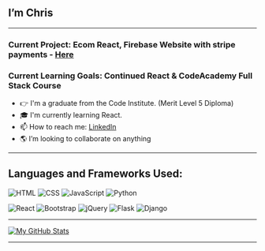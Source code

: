 ## I’m Chris

---

### Current Project: Ecom React, Firebase Website with stripe payments - [Here](https://github.com/Birrellc/Project__Ecom-app-REACT)
### Current Learning Goals: Continued React & CodeAcademy Full Stack Course

- 👉 I'm a graduate from the Code Institute. (Merit Level 5 Diploma)
- 🎓 I'm currently learning React.
- 📫 How to reach me: [LinkedIn](https://www.linkedin.com/in/chrisbirrell17/)
- 🌎 I’m looking to collaborate on anything

---

## Languages and Frameworks Used:

![HTML](https://img.shields.io/badge/-HTML5-E34F26?logo=html5&logoColor=white&style=for-the-badge)
![CSS](https://img.shields.io/badge/-CSS3-1572B6?logo=css3&logoColor=white&style=for-the-badge)
![JavaScript](https://img.shields.io/badge/-JavaScript-F7DF1E?logo=javascript&logoColor=white&style=for-the-badge)
![Python](https://img.shields.io/badge/-Python-3776AB?logo=python&logoColor=white&style=for-the-badge)

![React](https://img.shields.io/badge/React-20232A?style=for-the-badge&logo=react&logoColor=61DAFB)
![Bootstrap](https://img.shields.io/badge/-Bootstrap-7952B3?logo=bootstrap&logoColor=white&style=for-the-badge)
![jQuery](https://img.shields.io/badge/-jQuery-0769AD?logo=jquery&logoColor=white&style=for-the-badge)
![Flask](https://img.shields.io/badge/-Flask-000000?logo=flask&logoColor=white&style=for-the-badge)
![Django](https://img.shields.io/badge/-Django-092E20?logo=django&logoColor=white&style=for-the-badge)

---

[![My GitHub Stats](https://github-readme-stats.vercel.app/api/?username=Birrellc&count_private=true&theme=tokyonight&showicons=true)]()

---



